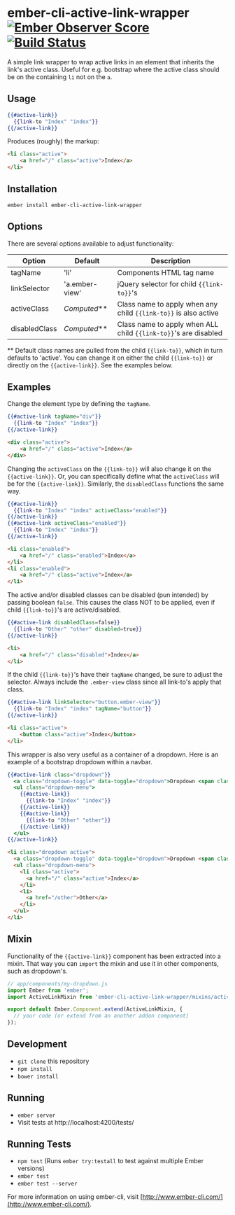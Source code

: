 # ember-cli-active-link-wrapper [![Ember Observer Score](http://emberobserver.com/badges/ember-cli-active-link-wrapper.svg)](http://emberobserver.com/addons/ember-cli-active-link-wrapper) [![Build Status](https://travis-ci.org/alexspeller/ember-cli-active-link-wrapper.svg?branch=master)](https://travis-ci.org/alexspeller/ember-cli-active-link-wrapper)

A simple link wrapper to wrap active links in an element that inherits
the link's active class. Useful for e.g. bootstrap where the active
class should be on the containing `li` not on the `a`.


## Usage

```hbs
{{#active-link}}
  {{link-to "Index" "index"}}
{{/active-link}}
```

Produces (roughly) the markup:

```html
<li class="active">
    <a href="/" class="active">Index</a>
</li>
```


## Installation

`ember install ember-cli-active-link-wrapper`


## Options

There are several options available to adjust functionality:

| Option        | Default        | Description                                                     |
|---------------|----------------|-----------------------------------------------------------------|
| tagName       | 'li'           | Components HTML tag name                                        |
| linkSelector  | 'a.ember-view' | jQuery selector for child `{{link-to}}`'s                       |
| activeClass   | _Computed_**   | Class name to apply when any child `{{link-to}}` is also active |
| disabledClass | _Computed_**   | Class name to apply when ALL child `{{link-to}}`'s are disabled |

** Default class names are pulled from the child `{{link-to}}`,
which in turn defaults to 'active'. You can change it on either
the child `{{link-to}}` or directly on the `{{active-link}}`.
See the examples below.


## Examples

Change the element type by defining the `tagName`.

```hbs
{{#active-link tagName="div"}}
  {{link-to "Index" "index"}}
{{/active-link}}
```

```html
<div class="active">
    <a href="/" class="active">Index</a>
</div>
```

Changing the `activeClass` on the `{{link-to}}` will also change
it on the `{{active-link}}`. Or, you can specifically define what
the `activeClass` will be for the `{{active-link}}`. Similarly,
the `disabledClass` functions the same way.

```hbs
{{#active-link}}
  {{link-to "Index" "index" activeClass="enabled"}}
{{/active-link}}
{{#active-link activeClass="enabled"}}
  {{link-to "Index" "index"}}
{{/active-link}}
```

```html
<li class="enabled">
    <a href="/" class="enabled">Index</a>
</li>
<li class="enabled">
    <a href="/" class="active">Index</a>
</li>
```

The active and/or disabled classes can be disabled (pun intended)
by passing boolean `false`. This causes the class NOT to be applied,
even if child `{{link-to}}`'s are active/disabled.

```hbs
{{#active-link disabledClass=false}}
  {{link-to "Other" "other" disabled=true}}
{{/active-link}}
```

```html
<li>
    <a href="/" class="disabled">Index</a>
</li>
```

If the child `{{link-to}}`'s have their `tagName` changed,
be sure to adjust the selector. Always include the `.ember-view`
class since all link-to's apply that class.

```hbs
{{#active-link linkSelector="button.ember-view"}}
  {{link-to "Index" "index" tagName="button"}}
{{/active-link}}
```

```html
<li class="active">
    <button class="active">Index</button>
</li>
```

This wrapper is also very useful as a container of a dropdown.
Here is an example of a bootstrap dropdown within a navbar.

```hbs
{{#active-link class="dropdown"}}
  <a class="dropdown-toggle" data-toggle="dropdown">Dropdown <span class="caret"></span></a>
  <ul class="dropdown-menu">
    {{#active-link}}
      {{link-to "Index" "index"}}
    {{/active-link}}
    {{#active-link}}
      {{link-to "Other" "other"}}
    {{/active-link}}
  </ul>
{{/active-link}}
```

```html
<li class="dropdown active">
  <a class="dropdown-toggle" data-toggle="dropdown">Dropdown <span class="caret"></span></a>
  <ul class="dropdown-menu">
    <li class="active">
      <a href="/" class="active">Index</a>
    </li>
    <li>
      <a href="/other">Other</a>
    </li>
  </ul>
</li>
```


## Mixin

Functionality of the `{{active-link}}` component has been extracted
into a mixin. That way you can `import` the mixin and use it in other
components, such as dropdown's.

```js
// app/components/my-dropdown.js
import Ember from 'ember';
import ActiveLinkMixin from 'ember-cli-active-link-wrapper/mixins/active-link';

export default Ember.Component.extend(ActiveLinkMixin, {
  // your code (or extend from an another addon component)
});
```


## Development

* `git clone` this repository
* `npm install`
* `bower install`


## Running

* `ember server`
* Visit tests at http://localhost:4200/tests/


## Running Tests

* `npm test` (Runs `ember try:testall` to test against multiple Ember versions)
* `ember test`
* `ember test --server`


For more information on using ember-cli, visit [http://www.ember-cli.com/](http://www.ember-cli.com/).
